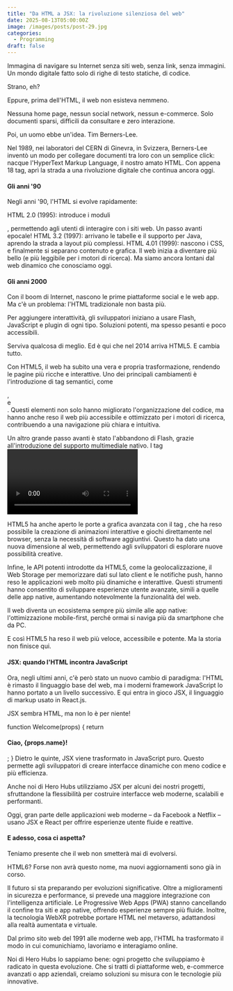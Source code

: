 ```yaml
---
title: "Da HTML a JSX: la rivoluzione silenziosa del web"
date: 2025-08-13T05:00:00Z
image: /images/posts/post-29.jpg
categories: 
  - Programming
draft: false
---
```


Immagina di navigare su Internet senza siti web, senza link, senza immagini. Un mondo digitale fatto solo di righe di testo statiche, di codice.

Strano, eh?

Eppure, prima dell'HTML, il web non esisteva nemmeno.

Nessuna home page, nessun social network, nessun e-commerce. Solo documenti sparsi, difficili da consultare e zero interazione.

Poi, un uomo ebbe un'idea. Tim Berners-Lee.

Nel 1989, nei laboratori del CERN di Ginevra, in Svizzera, Berners-Lee inventò un modo per collegare documenti tra loro con un semplice click: nacque l'HyperText Markup Language, il nostro amato HTML. Con appena 18 tag, aprì la strada a una rivoluzione digitale che continua ancora oggi.

#### Gli anni '90
Negli anni '90, l'HTML si evolve rapidamente:

HTML 2.0 (1995): introduce i moduli <form>, permettendo agli utenti di interagire con i siti web. Un passo avanti epocale!
HTML 3.2 (1997): arrivano le tabelle e il supporto per Java, aprendo la strada a layout più complessi.
HTML 4.01 (1999): nascono i CSS, e finalmente si separano contenuto e grafica. Il web inizia a diventare più bello (e più leggibile per i motori di ricerca).
Ma siamo ancora lontani dal web dinamico che conosciamo oggi.

#### Gli anni 2000
Con il boom di Internet, nascono le prime piattaforme social e le web app. Ma c'è un problema: l'HTML tradizionale non basta più.

Per aggiungere interattività, gli sviluppatori iniziano a usare Flash, JavaScript e plugin di ogni tipo. Soluzioni potenti, ma spesso pesanti e poco accessibili.

Serviva qualcosa di meglio. Ed è qui che nel 2014 arriva HTML5. E cambia tutto.

Con HTML5, il web ha subito una vera e propria trasformazione, rendendo le pagine più ricche e interattive. Uno dei principali cambiamenti è l'introduzione di tag semantici, come <article>, <section> e <nav>. Questi elementi non solo hanno migliorato l'organizzazione del codice, ma hanno anche reso il web più accessibile e ottimizzato per i motori di ricerca, contribuendo a una navigazione più chiara e intuitiva.

Un altro grande passo avanti è stato l'abbandono di Flash, grazie all'introduzione del supporto multimediale nativo. I tag <video> e <audio> hanno consentito di integrare contenuti multimediali direttamente nelle pagine web, senza la necessità di plugin esterni, migliorando la performance e l'esperienza utente.

HTML5 ha anche aperto le porte a grafica avanzata con il tag <canvas>, che ha reso possibile la creazione di animazioni interattive e giochi direttamente nel browser, senza la necessità di software aggiuntivi. Questo ha dato una nuova dimensione al web, permettendo agli sviluppatori di esplorare nuove possibilità creative.

Infine, le API potenti introdotte da HTML5, come la geolocalizzazione, il Web Storage per memorizzare dati sul lato client e le notifiche push, hanno reso le applicazioni web molto più dinamiche e interattive. Questi strumenti hanno consentito di sviluppare esperienze utente avanzate, simili a quelle delle app native, aumentando notevolmente la funzionalità del web.

Il web diventa un ecosistema sempre più simile alle app native: l'ottimizzazione mobile-first, perché ormai si naviga più da smartphone che da PC.

E così HTML5 ha reso il web più veloce, accessibile e potente. Ma la storia non finisce qui.

#### JSX: quando l'HTML incontra JavaScript
Ora, negli ultimi anni, c'è però stato un nuovo cambio di paradigma: l'HTML è rimasto il linguaggio base del web, ma i moderni framework JavaScript lo hanno portato a un livello successivo. E qui entra in gioco JSX, il linguaggio di markup usato in React.js.

JSX sembra HTML, ma non lo è per niente!

function Welcome(props) {
  return <h1>Ciao, {props.name}!</h1>;
}
Dietro le quinte, JSX viene trasformato in JavaScript puro. Questo permette agli sviluppatori di creare interfacce dinamiche con meno codice e più efficienza.

Anche noi di Hero Hubs utilizziamo JSX per alcuni dei nostri progetti, sfruttandone la flessibilità per costruire interfacce web moderne, scalabili e performanti.

Oggi, gran parte delle applicazioni web moderne – da Facebook a Netflix – usano JSX e React per offrire esperienze utente fluide e reattive.

#### E adesso, cosa ci aspetta?
Teniamo presente che il web non smetterà mai di evolversi.

HTML6? Forse non avrà questo nome, ma nuovi aggiornamenti sono già in corso.

Il futuro si sta preparando per evoluzioni significative. Oltre a miglioramenti in sicurezza e performance, si prevede una maggiore integrazione con l'intelligenza artificiale. Le Progressive Web Apps (PWA) stanno cancellando il confine tra siti e app native, offrendo esperienze sempre più fluide. Inoltre, la tecnologia WebXR potrebbe portare HTML nel metaverso, adattandosi alla realtà aumentata e virtuale.

Dal primo sito web del 1991 alle moderne web app, l'HTML ha trasformato il modo in cui comunichiamo, lavoriamo e interagiamo online.

Noi di Hero Hubs lo sappiamo bene: ogni progetto che sviluppiamo è radicato in questa evoluzione. Che si tratti di piattaforme web, e-commerce avanzati o app aziendali, creiamo soluzioni su misura con le tecnologie più innovative.